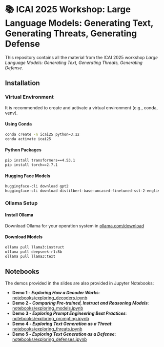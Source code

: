 # 📚 ICAI 2025 Workshop: Large Language Models: Generating Text, Generating Threats, Generating Defense

This repository contains all the material from the ICAI 2025 workshop *Large Language Models: Generating Text, Generating Threats, Generating Defense*.


## Installation

### Virtual Environment

It is recommended to create and activate a virtual environment (e.g., conda, venv).

#### Using Conda
```bash
conda create -n icai25 python=3.12
conda activate icai25
```


#### Python Packages
```bash
pip install transformers==4.53.1
pip install torch==2.7.1
```

#### Hugging Face Models
```bash
huggingface-cli download gpt2
huggingface-cli download distilbert-base-uncased-finetuned-sst-2-english
```

### Ollama Setup

#### Install Ollama
Download Ollama for your operation system in [ollama.com/download](https://ollama.com/download)

#### Download Models

```bash
ollama pull llama3:instruct
ollama pull deepseek-r1:8b
ollama pull llama3:text
```


## Notebooks
The demos provided in the slides are also provided in Jupyter Notebooks:

- **Demo 1 - *Exploring How a Decoder Works***: [notebooks/exploring_decoders.ipynb](notebooks/exploring_decoders.ipynb)
- **Demo 2 - *Comparing Pre-trained, Instruct and Reasoning Models***: [notebooks/exploring_models.ipynb](notebooks/exploring_models.ipynb)
- **Demo 3 - *Exploring Prompt Engineering Best Practices***: [notebooks/exploring_prompting.ipynb](notebooks/exploring_prompting.ipynb)
- **Demo 4 - *Exploring Text Generation as a Threat***: [notebooks/exploring_threats.ipynb](notebooks/exploring_threats.ipynb)
- **Demo 5 - *Exploring Text Generation as a Defense***: [notebooks/exploring_defenses.ipynb](notebooks/exploring_defenses.ipynb)